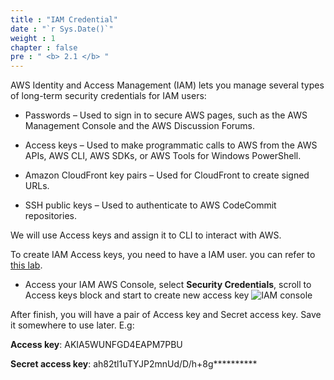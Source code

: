 ```yaml
---
title : "IAM Credential"
date : "`r Sys.Date()`"
weight : 1
chapter : false
pre : " <b> 2.1 </b> "
---
```


AWS Identity and Access Management (IAM) lets you manage several types of long-term security credentials for IAM users:

- Passwords – Used to sign in to secure AWS pages, such as the AWS Management Console and the AWS Discussion Forums.

- Access keys – Used to make programmatic calls to AWS from the AWS APIs, AWS CLI, AWS SDKs, or AWS Tools for Windows PowerShell.

- Amazon CloudFront key pairs – Used for CloudFront to create signed URLs.

- SSH public keys – Used to authenticate to AWS CodeCommit repositories.

We will use Access keys and assign it to CLI to interact with AWS.

To create IAM Access keys, you need to have a IAM user. you can refer to [this lab](https://000002.awsstudygroup.com/).
- Access your IAM AWS Console, select **Security Credentials**, scroll to Access keys block and start to create new access key
![IAM console](/images/2.prerequisite/2.1-iam-credential-ui.png)

After finish, you will have a pair of Access key and Secret access key. Save it somewhere to use later. E.g: 

**Access key**: AKIA5WUNFGD4EAPM7PBU

**Secret access key**: ah82tl1uTYJP2mnUd/D/h+8g**********